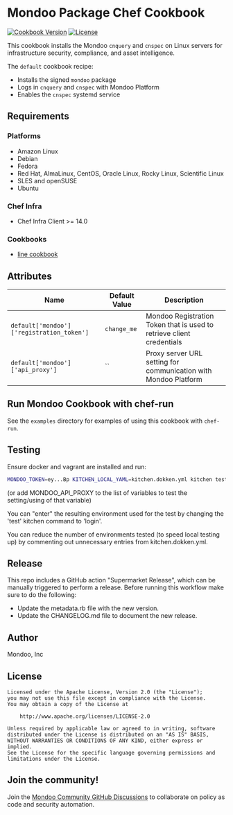# Mondoo Package Chef Cookbook

[![Cookbook Version](https://img.shields.io/cookbook/v/mondoo.svg)](https://supermarket.chef.io/cookbooks/mondoo)
[![License](https://img.shields.io/badge/License-Apache%202.0-green.svg)](https://opensource.org/licenses/Apache-2.0)

This cookbook installs the Mondoo `cnquery` and `cnspec` on Linux servers for infrastructure security, compliance, and asset intelligence.

The `default` cookbook recipe:

* Installs the signed `mondoo` package
* Logs in `cnquery` and `cnspec` with Mondoo Platform
* Enables the `cnspec` systemd service

## Requirements

### Platforms

* Amazon Linux
* Debian
* Fedora
* Red Hat, AlmaLinux, CentOS, Oracle Linux, Rocky Linux, Scientific Linux
* SLES and openSUSE
* Ubuntu

### Chef Infra

* Chef Infra Client >= 14.0

### Cookbooks

* [line cookbook](https://supermarket.chef.io/cookbooks/line)

## Attributes

| Name           | Default Value | Description                        |
| -------------- | ------------- | -----------------------------------|
| `default['mondoo']['registration_token']` | `change_me` | Mondoo Registration Token that is used to retrieve client credentials
| `default['mondoo']['api_proxy']` | `` | Proxy server URL setting for communication with Mondoo Platform

## Run Mondoo Cookbook with chef-run

See the `examples` directory for examples of using this cookbook with `chef-run`.

## Testing

Ensure docker and vagrant are installed and run:

```bash
MONDOO_TOKEN=ey...Bp KITCHEN_LOCAL_YAML=kitchen.dokken.yml kitchen test
```

(or add MONDOO_API_PROXY to the list of variables to test the setting/using of that variable)

You can "enter" the resulting environment used for the test by changing the 'test' kitchen command to 'login'.

You can reduce the number of environments tested (to speed local testing up) by commenting out unnecessary entries from kitchen.dokken.yml.

## Release

This repo includes a GitHub action "Supermarket Release", which can be manually triggered to perform a release. Before running this workflow make sure to do the following:

- Update the metadata.rb file with the new version.
- Update the CHANGELOG.md file to document the new release.

## Author

Mondoo, Inc

## License

```text
Licensed under the Apache License, Version 2.0 (the "License");
you may not use this file except in compliance with the License.
You may obtain a copy of the License at

    http://www.apache.org/licenses/LICENSE-2.0

Unless required by applicable law or agreed to in writing, software
distributed under the License is distributed on an "AS IS" BASIS,
WITHOUT WARRANTIES OR CONDITIONS OF ANY KIND, either express or implied.
See the License for the specific language governing permissions and
limitations under the License.
```

## Join the community!

Join the [Mondoo Community GitHub Discussions](https://github.com/orgs/mondoohq/discussions) to collaborate on policy as code and security automation.
